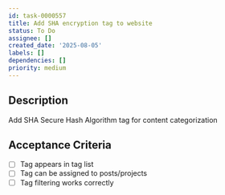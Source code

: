 ```yaml
---
id: task-0000557
title: Add SHA encryption tag to website
status: To Do
assignee: []
created_date: '2025-08-05'
labels: []
dependencies: []
priority: medium
---
```


## Description

Add SHA Secure Hash Algorithm tag for content categorization

## Acceptance Criteria

- [ ] Tag appears in tag list
- [ ] Tag can be assigned to posts/projects
- [ ] Tag filtering works correctly
